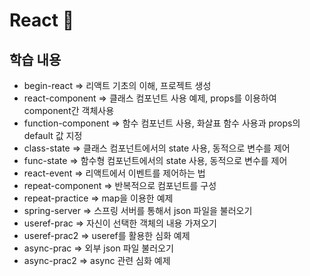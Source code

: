 # React :rainbow:

## 학습 내용

- begin-react => 리액트 기초의 이해, 프로젝트 생성
- react-component => 클래스 컴포넌트 사용 예제, props를 이용하여 component간 객체사용
- function-component => 함수 컴포넌트 사용, 화살표 함수 사용과 props의 default 값 지정
- class-state => 클래스 컴포넌트에서의 state 사용, 동적으로 변수를 제어
- func-state => 함수형 컴포넌트에서의 state 사용, 동적으로 변수를 제어
- react-event => 리액트에서 이벤트를 제어하는 법
- repeat-component => 반복적으로 컴포넌트를 구성
- repeat-practice => map을 이용한 예제
- spring-server => 스프링 서버를 통해서 json 파일을 불러오기
- useref-prac => 자신이 선택한 객체의 내용 가져오기
- useref-prac2 => useref를 활용한 심화 예제
- async-prac => 외부 json 파일 불러오기
- async-prac2 => async  관련 심화 예제

